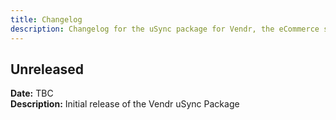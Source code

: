 ```yaml
---
title: Changelog
description: Changelog for the uSync package for Vendr, the eCommerce solution for Umbraco v8+
---
```


## Unreleased 
**Date:** TBC  
**Description:** Initial release of the Vendr uSync Package  